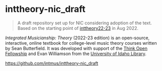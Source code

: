 # inttheory-nic_draft

> A draft repository set up for NIC considering adoption of the text.
> Based on the starting point of [inttheory22-23](https://github.com/intmus/inttheory22-23) in Aug 2022.

*Integrated Musicianship: Theory* (2022-23 edition) is an open-source, interactive, online textbook for college-level music theory courses written by Sean Butterfield.
It was developed with support of the [Think Open Fellowship](https://www.lib.uidaho.edu/open/) and Evan Williamson from the [University of Idaho Library](https://www.lib.uidaho.edu/). 

<https://github.com/intmus/inttheory-nic_draft>
